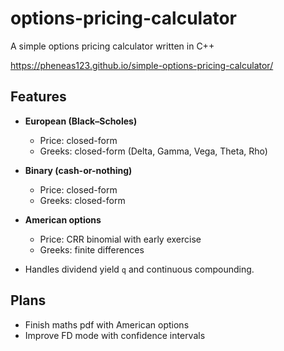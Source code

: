 # options-pricing-calculator

A simple options pricing calculator written in C++

https://pheneas123.github.io/simple-options-pricing-calculator/

## Features

- **European (Black–Scholes)**  
  - Price: closed-form  
  - Greeks: closed-form (Delta, Gamma, Vega, Theta, Rho)

- **Binary (cash-or-nothing)**  
  - Price: closed-form  
  - Greeks: closed-form

- **American options**  
  - Price: CRR binomial with early exercise  
  - Greeks: finite differences

- Handles dividend yield `q` and continuous compounding.

## Plans
- Finish maths pdf with American options
- Improve FD mode with confidence intervals
